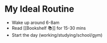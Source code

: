 # My Ideal Routine
- Wake up around 6-8am
- Read [[Bookshelf 📚]] for 15-30 mins
- Start the day (working/studying/school/gym)